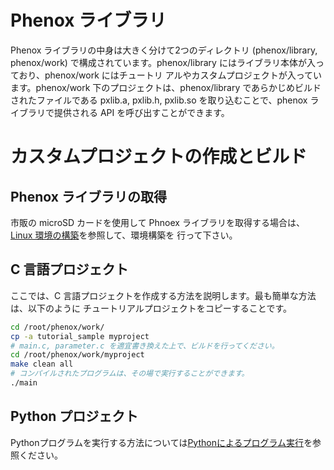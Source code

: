 # Phenox ライブラリ
Phenox ライブラリの中身は大きく分けて2つのディレクトリ (phenox/library, phenox/work) で構成されています。phenox/library にはライブラリ本体が入っており、phenox/work にはチュートリ アルやカスタムプロジェクトが入っています。phenox/work 下のプロジェクトは、phenox/library であらかじめビルドされたファイルである pxlib.a, pxlib.h, pxlib.so を取り込むことで、phenox ライブラリで提供される API を呼び出すことができます。

# カスタムプロジェクトの作成とビルド
## Phenox ライブラリの取得
市販の microSD カードを使用して Phnoex ライブラリを取得する場合は、[Linux 環境の構築](../dev/env.md)を参照して、環境構築を 行って下さい。
## C 言語プロジェクト
ここでは、C 言語プロジェクトを作成する方法を説明します。最も簡単な方法は、以下のように チュートリアルプロジェクトをコピーすることです。
```bash
cd /root/phenox/work/
cp -a tutorial_sample myproject
# main.c, parameter.c を適宜書き換えた上で、ビルドを行ってください。
cd /root/phenox/work/myproject
make clean all
# コンパイルされたプログラムは、その場で実行することができます。
./main
```

## Python プロジェクト
Pythonプログラムを実行する方法については[Pythonによるプログラム実行](../tut/python_basic)を参照ください。

